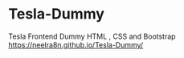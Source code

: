 # Tesla-Dummy
Tesla Frontend Dummy
HTML , CSS and Bootstrap
https://neelra8n.github.io/Tesla-Dummy/
